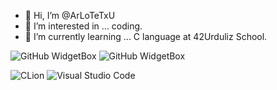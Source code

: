 - 👋 Hi, I’m @ArLoTeTxU
- 👀 I’m interested in ... coding.
- 🌱 I’m currently learning ... C language at 42Urduliz School.

![GitHub WidgetBox](https://github-widgetbox.vercel.app/api/profile?username=ArLoTeTxU&data=followers,repositories,stars,commits&theme=nautilus)
![GitHub WidgetBox](https://github-widgetbox.vercel.app/api/skills?languages=c,python,bash,powershell,visualbasic,markdown&software=linux,windows&theme=nautilus&includeNames=true)

![CLion](https://img.shields.io/badge/CLion-black?style=for-the-badge&logo=clion&logoColor=white)
![Visual Studio Code](https://img.shields.io/badge/Visual%20Studio%20Code-0078d7.svg?style=for-the-badge&logo=visual-studio-code&logoColor=white)
<!---
ArLoTeTxU/ArLoTeTxU is a ✨ special ✨ repository because its `README.md` (this file) appears on your GitHub profile.
You can click the Preview link to take a look at your changes.
--->
